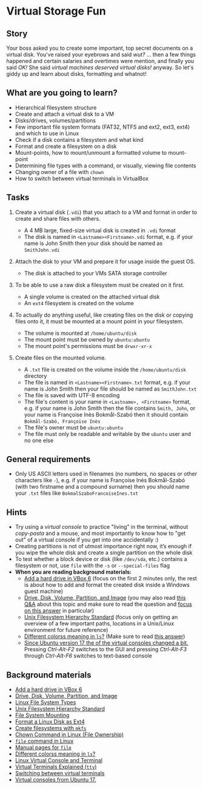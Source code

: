 # Virtual Storage Fun

## Story

Your boss asked you to create some important, top secret documents on a virtual disk.
You've raised your eyebrows and said _wut?_ ... then a few things happened and certain salaries and overtimes were mention, and finally you said _OK!_
She said _virtual machines deserved virtual disks!_ anyway.
So let's giddy up and learn about disks, formatting and whatnot!

## What are you going to learn?

- Hierarchical filesystem structure
- Create and attach a virtual disk to a VM
- Disks/drives, volumes/partitions
- Few important file system formats (FAT32, NTFS and ext2, ext3, ext4) and which to use in Linux
- Check if a disk contains a filesystem and what kind
- Format and create a filesystem on a disk
- Mount-points, how to mount/unmount a formatted volume to mount-point
- Determining file types with a command, or visually, viewing file contents
- Changing owner of a file with `chown`
- How to switch between virtual terminals in VirtualBox

## Tasks

1. Create a virtual disk (`.vdi`) that you attach to a VM and format in order to create and share files with others.
    - A 4 MB large, fixed-size virtual disk is created in `.vdi` format
    - The disk is named in `<Lastname><Firstname>.vdi` format, e.g. if your name is John Smith then your disk should be named as `SmithJohn.vdi`

2. Attach the disk to your VM and prepare it for usage inside the guest OS.
    - The disk is attached to your VMs SATA storage controller

3. To be able to use a raw disk a filesystem must be created on it first.
    - A single volume is created on the attached virtual disk
    - An `ext4` filesystem is created on the volume

4. To actually do anything useful, like creating files on the disk or copying files onto it, it must be mounted at a mount point in your filesystem.
    - The volume is mounted at `/home/ubuntu/disk`
    - The mount point must be owned by `ubuntu:ubuntu`
    - The mount point's permissions must be `drwxr-xr-x`

5. Create files on the mounted volume.
    - A `.txt` file is created on the volume inside the `/home/ubuntu/disk` directory
    - The file is named in `<Lastname><Firstname>.txt` format, e.g. if your name is John Smith then your file should be named as `SmithJohn.txt`
    - The file is saved with UTF-8 encoding
    - The file's content is your name in `<Lastname>, <Firstname>` format, e.g. if your name is John Smith then the file contains `Smith, John`, or your name is Françoise Inès Bokmål-Szabó then it should contain `Bokmål-Szabó, Françoise Inès`
    - The file's owner must be `ubuntu:ubuntu`
    - The file must only be readable and writable by the `ubuntu` user and no one else

## General requirements

- Only US ASCII letters used in filenames (no numbers, no spaces or other characters like `-`), e.g. if your name is Françoise Inès Bokmål-Szabó (with two firstname and a compound surname) then you should name your `.txt` files like `BokmalSzaboFrancoiseInes.txt`

## Hints

- Try using a _virtual console_ to practice "living" in the terminal, without _copy-pasta_ and a mouse, and most importantly to know how to "get out" of a virtual console if you get into one accidentally :)
- Creating partitions is not of utmost importance right now, it’s enough if you wipe the whole disk and create a single partition on the whole disk
- To test whether a block device or disk (like `/dev/sda`, etc.) contains a filesystem or not, use `file` with the `-s` or `--special-files` flag
- **When you are reading background materials:**
  - [Add a hard drive in VBox 6](https://www.youtube.com/watch?v=y1RsHeFqZqw) (focus on the first 2 minutes only, the rest is about how to add and format the created disk inside a Windows guest machine)
  - [Drive, Disk, Volume, Partition, and Image](https://www.maketecheasier.com/difference-between-disk-drive-volume-partition-image/) (you may also read [this Q&A](https://unix.stackexchange.com/q/87300) about this topic and make sure to read the question and [focus on this answer](https://unix.stackexchange.com/a/87305) in particular)
  - [Unix Filesystem Hierarchy Standard](https://en.wikipedia.org/wiki/Filesystem_Hierarchy_Standard#Directory_structure) (focus only on getting an overview of a few important paths, locations in a Unix/Linux environment for future reference)
  - [Different colorss meaning in `ls`?](https://askubuntu.com/questions/17299/what-do-the-different-colors-mean-in-ls) (Make sure to read [this answer](https://askubuntu.com/a/17300))
  - [Since Ubuntu version 17 the of the virtual consoles changed a bit.](https://askubuntu.com/a/917386) Pressing _Ctrl-Alt-F2_ switches to the GUI and pressing _Ctrl-Alt-F3_ through _Ctrl-Alt-F6_ switches to text-based console

## Background materials

- <i class="far fa-video"></i> <i class="far fa-exclamation"></i> [Add a hard drive in VBox 6](https://www.youtube.com/watch?v=y1RsHeFqZqw)
- <i class="far fa-exclamation"></i> [Drive, Disk, Volume, Partition, and Image](https://www.maketecheasier.com/difference-between-disk-drive-volume-partition-image/)
- <i class="far fa-video"></i> [Linux File System Types](https://www.youtube.com/watch?v=g7OkSvioFlU)
- [Unix Filesystem Hierarchy Standard](https://en.wikipedia.org/wiki/Filesystem_Hierarchy_Standard#Directory_structure)
- <i class="far fa-exclamation"></i> <i class="far fa-video"></i> [File System Mounting](https://www.youtube.com/watch?v=A8ITr5ZpzvA)
- <i class="far fa-book-open"></i> [Format a Linux Disk as Ext4](https://www.howtogeek.com/106873/how-to-use-fdisk-to-manage-partitions-on-linux/)
- [Create filesystems with `mkfs`](https://www.unixtutorial.org/how-to-use-mkfs/)
- <i class="far fa-exclamation"></i> [Chown Command in Linux (File Ownership)](https://linuxize.com/post/linux-chown-command/)
- <i class="far fa-book-open"></i> [`file` command in Linux](https://www.geeksforgeeks.org/file-command-in-linux-with-examples/)
- <i class="far fa-book-open"></i> [Manual pages for `file`](https://man7.org/linux/man-pages/man1/file.1.html)
- <i class="far fa-book-open"></i> [Different colorss meaning in `ls`?](https://askubuntu.com/questions/17299/what-do-the-different-colors-mean-in-ls)
- <i class="far fa-book-open"></i> [Linux Virtual Console and Terminal](https://www.computernetworkingnotes.com/linux-tutorials/linux-virtual-console-and-terminal-explained.html)
- <i class="far fa-video"></i> [Virtual Terminals Explained (`tty`)](https://www.youtube.com/watch?v=vAr9PM9dEtE)
- <i class="far fa-book-open"></i> [Switching between virtual terminals](https://askubuntu.com/a/49573)
- <i class="far fa-book-open"></i> [Virtual consoles from Ubuntu 17.](https://askubuntu.com/a/917386)
